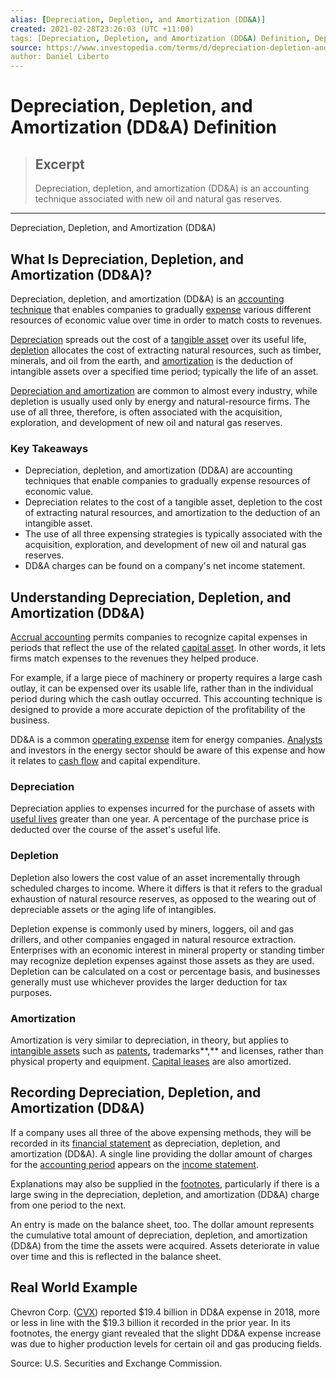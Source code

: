 ```yaml
---
alias: [Depreciation, Depletion, and Amortization (DD&A)]
created: 2021-02-28T23:26:03 (UTC +11:00)
tags: [Depreciation, Depletion, and Amortization (DD&A) Definition, Depreciation, Depletion, and Amortization (DD&A)]
source: https://www.investopedia.com/terms/d/depreciation-depletion-and-amortization.asp
author: Daniel Liberto
---
```


# Depreciation, Depletion, and Amortization (DD&A) Definition

> ## Excerpt
> Depreciation, depletion, and amortization (DD&A) is an accounting technique associated with new oil and natural gas reserves.

---

Depreciation, Depletion, and Amortization (DD&A)
## What Is Depreciation, Depletion, and Amortization (DD&A)?

Depreciation, depletion, and amortization (DD&A) is an [accounting technique](https://www.investopedia.com/terms/a/accountingmethod.asp) that enables companies to gradually [expense](https://www.investopedia.com/terms/e/expense.asp) various different resources of economic value over time in order to match costs to revenues.

[Depreciation](https://www.investopedia.com/terms/d/depreciation.asp) spreads out the cost of a [tangible asset](https://www.investopedia.com/terms/t/tangibleasset.asp) over its useful life, [depletion](https://www.investopedia.com/terms/d/depletion.asp) allocates the cost of extracting natural resources, such as timber, minerals, and oil from the earth, and [amortization](https://www.investopedia.com/terms/a/amortization.asp) is the deduction of intangible assets over a specified time period; typically the life of an asset.

[Depreciation and amortization](https://www.investopedia.com/ask/answers/06/amortizationvsdepreciation.asp) are common to almost every industry, while depletion is usually used only by energy and natural-resource firms. The use of all three, therefore, is often associated with the acquisition, exploration, and development of new oil and natural gas reserves.

### Key Takeaways

-   Depreciation, depletion, and amortization (DD&A) are accounting techniques that enable companies to gradually expense resources of economic value.
-   Depreciation relates to the cost of a tangible asset, depletion to the cost of extracting natural resources, and amortization to the deduction of an intangible asset.
-   The use of all three expensing strategies is typically associated with the acquisition, exploration, and development of new oil and natural gas reserves.
-   DD&A charges can be found on a company's net income statement.

## Understanding Depreciation, Depletion, and Amortization (DD&A)

[Accrual accounting](https://www.investopedia.com/terms/a/accrualaccounting.asp) permits companies to recognize capital expenses in periods that reflect the use of the related [capital asset](https://www.investopedia.com/terms/c/capitalasset.asp). In other words, it lets firms match expenses to the revenues they helped produce.

For example, if a large piece of machinery or property requires a large cash outlay, it can be expensed over its usable life, rather than in the individual period during which the cash outlay occurred. This accounting technique is designed to provide a more accurate depiction of the profitability of the business.

DD&A is a common [operating expense](https://www.investopedia.com/terms/o/operating_expense.asp) item for energy companies. [Analysts](https://www.investopedia.com/terms/a/analyst.asp) and investors in the energy sector should be aware of this expense and how it relates to [cash flow](https://www.investopedia.com/terms/c/cashflow.asp) and capital expenditure.

### Depreciation

Depreciation applies to expenses incurred for the purchase of assets with [useful lives](https://www.investopedia.com/terms/u/usefullife.asp) greater than one year. A percentage of the purchase price is deducted over the course of the asset's useful life. 

### Depletion

Depletion also lowers the cost value of an asset incrementally through scheduled charges to income. Where it differs is that it refers to the gradual exhaustion of natural resource reserves, as opposed to the wearing out of depreciable assets or the aging life of intangibles.

Depletion expense is commonly used by miners, loggers, oil and gas drillers, and other companies engaged in natural resource extraction. Enterprises with an economic interest in mineral property or standing timber may recognize depletion expenses against those assets as they are used. Depletion can be calculated on a cost or percentage basis, and businesses generally must use whichever provides the larger deduction for tax purposes.

### Amortization

Amortization is very similar to depreciation, in theory, but applies to [intangible assets](https://www.investopedia.com/terms/i/intangibleasset.asp) such as [patents](https://www.investopedia.com/terms/p/patent.asp)**,** trademarks**,** and licenses, rather than physical property and equipment. [Capital leases](https://www.investopedia.com/terms/c/capitallease.asp) are also amortized.

## Recording Depreciation, Depletion, and Amortization (DD&A)

If a company uses all three of the above expensing methods, they will be recorded in its [financial statement](https://www.investopedia.com/terms/f/financial-statements.asp) as depreciation, depletion, and amortization (DD&A). A single line providing the dollar amount of charges for the [accounting period](https://www.investopedia.com/terms/a/accountingperiod.asp) appears on the [income statement](https://www.investopedia.com/terms/i/incomestatement.asp).

Explanations may also be supplied in the [footnotes](https://www.investopedia.com/terms/f/footnote.asp), particularly if there is a large swing in the depreciation, depletion, and amortization (DD&A) charge from one period to the next.

An entry is made on the balance sheet, too. The dollar amount represents the cumulative total amount of depreciation, depletion, and amortization (DD&A) from the time the assets were acquired. Assets deteriorate in value over time and this is reflected in the balance sheet. 

## Real World Example

Chevron Corp. ([CVX](https://www.investopedia.com/markets/quote?tvwidgetsymbol=cvx)) reported $19.4 billion in DD&A expense in 2018, more or less in line with the $19.3 billion it recorded in the prior year. In its footnotes, the energy giant revealed that the slight DD&A expense increase was due to higher production levels for certain oil and gas producing fields.

Source: U.S. Securities and Exchange Commission.

